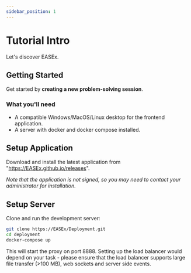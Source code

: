 ```yaml
---
sidebar_position: 1
---
```


# Tutorial Intro

Let's discover EASEx.

## Getting Started

Get started by **creating a new problem-solving session**.

### What you'll need

- A compatible Windows/MacOS/Linux desktop for the frontend application.
- A server with docker and docker compose installed.

## Setup Application

Download and install the latest application from "https://EASEx.github.io/releases".

_Note that the application is not signed, so you may need to contact your administrator for installation._

## Setup Server

Clone and run the development server:

```bash
git clone https://EASEx/Deployment.git
cd deployment
docker-compose up
```
This will start the proxy on port 8888. Setting up the load balancer would depend on your task - please ensure that the load balancer supports large file transfer (>100 MB), web sockets and server side events.


